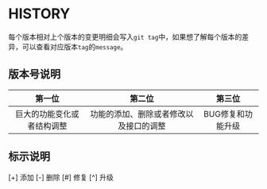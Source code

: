 # HISTORY

每个版本相对上个版本的变更明细会写入`git tag`中，如果想了解每个版本的差异，可以查看对应版本`tag`的`message`。

## 版本号说明

|          第一位          |              第二位             |            第三位           |
|:-----------------------:|:------------------------------:|:--------------------------:|
|  巨大的功能变化或者结构调整 | 功能的添加、删除或者修改以及接口的调整 |      BUG修复和功能升级      |

## 标示说明

[+] 添加  [-] 删除  [#] 修复  [^] 升级

